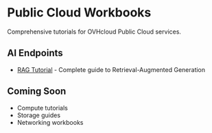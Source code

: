 # Public Cloud Workbooks

Comprehensive tutorials for OVHcloud Public Cloud services.

## AI Endpoints
- [RAG Tutorial](ai-endpoints/rag-tutorial/index.md) - Complete guide to Retrieval-Augmented Generation

## Coming Soon
- Compute tutorials
- Storage guides
- Networking workbooks
